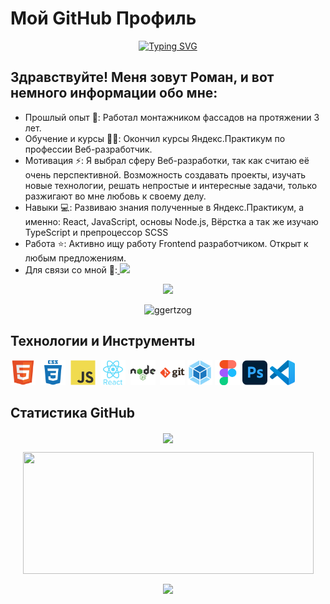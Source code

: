 <h1> Мой GitHub Профиль</h1>

<div>
  <p align="center">
      <a href="https://git.io/typing-svg">
        <img src="https://readme-typing-svg.demolab.com?font=Unna&weight=900&size=40&pause=1000&color=lime&center=true&vCenter=true&width=435&lines=Hi+everyone!" alt="Typing SVG" />
      </a>
  </p>
  <div>
    <h2>Здравствуйте! Меня зовут Роман, и вот немного информации обо мне:</h2>
    <ul>
      <li>Прошлый опыт 💪:<span>  Работал монтажником фассадов на протяжении 3 лет.</span></li>
      <li>Обучение и курсы 👨‍🎓:<span>  Окончил курсы Яндекс.Практикум по профессии Веб-разработчик.</span></li>
      <li>Мотивация ⚡:<span>  Я выбрал сферу Веб-разработки, так как считаю её очень перспективной. Возможность создавать проекты, изучать новые технологии, решать непростые и интересные задачи, только разжигают во мне любовь к своему делу.</span></li>
      <li>Навыки 💻:<span>  Развиваю знания полученные в Яндекс.Практикум, а именно: React, JavaScript, основы Node.js, Вёрстка а так же изучаю TypeScript и препроцессор SCSS</span></li>
      <li>Работа ⭐:<span>  Активно ищу работу Frontend разработчиком. Открыт к любым предложениям.</span></li>
      <li>Для связи со мной 💬:<a href='https://t.me/igretzog'>  <img src='https://img.shields.io/badge/-Telegram-blue?style=flat&logo=Telegram&logoColor=white'></a></li>
    </ul>
  </div>
  <div>
    <p align="center">
      <img src="https://media4.giphy.com/media/vLlpbDafjgHystuJ0a/giphy.gif?cid=ecf05e47ihm9hnp3iy077xnsux8pxtph5qjyd8olai6qfkkh&ep=v1_gifs_related&rid=giphy.gif&ct=s" width="200" />
    </p>
    <p align="center"> <img src="https://komarev.com/ghpvc/?username=ggertzog&label=Profile%20views&color=0e75b6&style=flat" alt="ggertzog" /></p>
  </div>
</div>

<h2>Технологии и Инструменты</h2>
<div>
  <img src="https://github.com/devicons/devicon/blob/master/icons/html5/html5-original.svg" title="HTML5" alt="HTML" width="40" height="40"/>&nbsp;
  <img src="https://github.com/devicons/devicon/blob/master/icons/css3/css3-plain-wordmark.svg"  title="CSS3" alt="CSS" width="40" height="40"/>&nbsp;
  <img src="https://github.com/devicons/devicon/blob/master/icons/javascript/javascript-original.svg" title="JavaScript" alt="JavaScript" width="40" height="40"/>&nbsp;
  <img src="https://github.com/devicons/devicon/blob/master/icons/react/react-original-wordmark.svg" title="React" alt="React" width="40" height="40"/>&nbsp;
  <img src="https://github.com/devicons/devicon/blob/master/icons/nodejs/nodejs-original-wordmark.svg" title="NodeJS" alt="NodeJS" width="40" height="40"/>&nbsp;
  <img src="https://github.com/devicons/devicon/blob/master/icons/git/git-original-wordmark.svg" title="Git" **alt="Git" width="40" height="40"/>
  <img src="https://github.com/devicons/devicon/blob/master/icons/webpack/webpack-original.svg" title="Webpack" alt="Webpack" width="40" height="40" />
  <img src="https://github.com/devicons/devicon/blob/master/icons/figma/figma-original.svg" title="Figma" alt="Figma" width="40" height="40"/>
  <img src="https://github.com/devicons/devicon/blob/master/icons/photoshop/photoshop-original.svg" title="Photoshop" alt="Photoshop" width="40" height="40" />
  <img src="https://github.com/devicons/devicon/blob/master/icons/vscode/vscode-original.svg" title="VSCode" alt="VSCode" width="40" height="40" />
</div>

<h2>Статистика GitHub</h2>
<p align="center">
  <img align="center" width="465" src="https://github-readme-streak-stats.herokuapp.com/?user=ggertzog&theme=dark&hide_border=true"/>
</p>

<p align="center">
  <img align="center" height="195px" width="465" src="https://github-readme-stats.vercel.app/api/top-langs/?username=ggertzog&text_color=FFFFFF&bg_color=000000&title_color=94b4a4&langs_count=15&layout=compact&hide_border=true" />
</p>

<p align="center">
  <img align="center" src="https://www.codewars.com/users/ggertzog/badges/large" />
</p>
